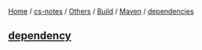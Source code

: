 [Home](https://mengxianbin.github.io) /
[cs-notes](https://mengxianbin.github.io/cs-notes/site) /
[Others](https://mengxianbin.github.io/cs-notes/site/Others) /
[Build](https://mengxianbin.github.io/cs-notes/site/Others/Build) /
[Maven](https://mengxianbin.github.io/cs-notes/site/Others/Build/Maven) /
[dependencies](https://mengxianbin.github.io/cs-notes/site/Others/Build/Maven/dependencies)

## [dependency](https://mengxianbin.github.io/cs-notes/site/Others/Build/Maven/dependencies/dependency/)
